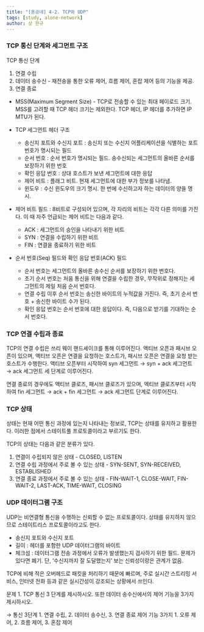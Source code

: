 ```yaml
---
title: "[혼공네] 4-2. TCP와 UDP"
tags: [study, alone-network]
author: 상 한규
---
```

### TCP 통신 단계와 세그먼트 구조

TCP 통신 단계

1. 연결 수립
2. 데이터 송수신 - 재전송을 통한 오류 제어, 흐름 제어, 혼잡 제어 등의 기능을 제공.
3. 연결 종료

- MSS(Maximum Segment Size) - TCP로 전송할 수 있는 최대 페이로드 크기. MSS를 고려할 때 TCP 헤더 크기는 제외한다. TCP 헤더, IP 헤더를 추가하면 IP MTU가 된다.

- TCP 세그먼트 헤더 구조
    - 송신지 포트와 수신지 포트 : 송신지 또는 수신지 어플리케이션을 식별하는 포트 번호가 명시되는 필드
    - 순서 번호 : 순서 번호가 명시되는 필드. 송수신되는 세그먼트의 올바른 순서를 보장하기 위한 번호
    - 확인 응답 번호 : 상대 호스트가 보낸 세그먼트에 대한 응답
    - 제어 비트 : 플래그 비트. 현재 세그먼트에 대한 부가 정보를 나타냄.
    - 윈도우 : 수신 윈도우의 크기 명시. 한 번에 수신하고자 하는 데이터의 양을 명시.

- 제어 비트 필드 : 8비트로 구성되어 있으며, 각 자리의 비트는 각각 다른 의미를 가진다. 이 때 자주 언급되는 제어 비트는 다음과 같다.
    - ACK : 세그먼트의 승인을 나타내기 위한 비트
    - SYN : 연결을 수립하기 위한 비트
    - FIN : 연결을 종료하기 위한 비트

- 순서 번호(Seq) 필드와 확인 응답 번호(ACK) 필드
    - 순서 번호는 세그먼트의 올바른 송수신 순서를 보장하기 위한 번호다.
    - 초기 순서 번호는 처음 통신을 위해 연결을 수립한 경우, 무작위로 정해지는 세그먼트의 제일 처음 순서 번호다.
    - 연결 수립 이후 순서 번호는 송신한 바이트의 누적값을 가진다. 즉, 초기 순서 번호 + 송신한 바이트 수가 된다.
    - 확인 응답 번호는 순서 번호에 대한 응답이다. 즉, 다음으로 받기를 기대하는 순서 번호다.

### TCP 연결 수립과 종료

TCP의 연결 수립은 쓰리 웨이 핸드셰이크를 통해 이루어진다. 액티브 오픈과 패시브 오픈이 있으며, 액티브 오픈은 연결을 요청하는 호스트가, 패시브 오픈은 연결을 요청 받는 호스트가 수행한다. 액티브 오픈부터 시작하여 syn 세그먼트 → syn + ack 세그먼트 → ack 세그먼트 세 단계로 이루어진다.

연결 종료의 경우에도 액티브 클로즈, 패시브 클로즈가 있으며, 엑티브 클로즈부터 시작하여  fin 세그먼트 → ack + fin 세그먼트 → ack 세그먼트 단계로 이루어진다.

### TCP 상태

상태는 현재 어떤 통신 과정에 있는지 나타내는 정보로, TCP는 상태를 유지하고 활용한다. 이러한 점에서 스테이트풀 프로토콜이라고 부르기도 한다.

TCP의 상태는 다음과 같은 분류가 있다.

1. 연결이 수립되지 않은 상태 - CLOSED, LISTEN
2. 연결 수립 과정에서 주로 볼 수 있는 상태 - SYN-SENT, SYN-RECEIVED, ESTABLISHED
3. 연결 종료 과정에서 주로 볼 수 있는 상태 - FIN-WAIT-1, CLOSE-WAIT, FIN-WAIT-2, LAST-ACK, TIME-WAIT, CLOSING

### UDP  데이터그램 구조

UDP는 비연결형 통신을 수행하는 신뢰할 수 없는 프로토콜이다. 상태를 유지하지 않으므로 스테이트리스 프로토콜이라고도 한다.

- 송신지 포트와 수신지 포트
- 길이 : 헤더를 포함한 UDP 데이터그램의 바이트
- 체크섬 : 데이터그램 전송 과정에서 오류가 발생했는지 검사하기 위한 필드. 문제가 있다면 폐기. 단, ‘수신지까지 잘 도달했는지’ 보는 신뢰성이랑은 관계가 없음.

TCP에 비해 적은 오버헤드로 패킷을 처리하기 때문에 빠르며, 주로 실시간 스트리밍 서비스, 인터넷 전화 등과 같은 실시간성이 강조되는 상황에서 쓰인다.

문제 1. TCP 통신 3 단계를 제시하시오. 또한 데이터 송수신에서의 제어 기능을 3가지 제시하시오.

→ 통신 3단계 1. 연결 수립, 2. 데이터 송수신, 3. 연결 종료
제어 기능 3가지 1. 오류 제어, 2. 흐름 제어, 3. 혼잡 제어